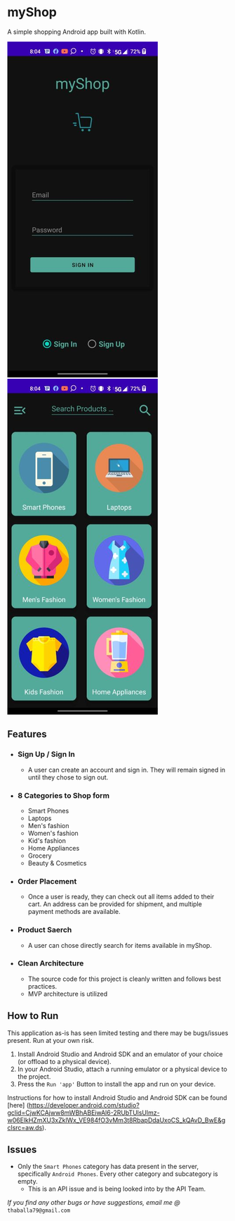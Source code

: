# myShop

A simple shopping Android app built with Kotlin. 

![myContacts Homepage](https://github.com/BrianJr03/myShop/blob/master/myShop_signUp.jpg)
![Update Info Dialog](https://github.com/BrianJr03/myShop/blob/master/myShop_home.jpg)

## Features

- ### Sign Up / Sign In
  - A user can create an account and sign in. They will remain signed in until they chose to sign out.
  
- ### 8 Categories to Shop form
  - Smart Phones
  - Laptops
  - Men's fashion
  - Women's fashion
  - Kid's fashion
  - Home Appliances
  - Grocery
  - Beauty & Cosmetics
  
- ### Order Placement
  - Once a user is ready, they can check out all items added to their cart. 
  An address can be provided for shipment, and multiple payment methods are available.

- ### Product Saerch
  - A user can chose directly search for items available in myShop.
  
- ### Clean Architecture
  - The source code for this project is cleanly written and follows best practices.
  - MVP architecture is utilized

## How to Run
This application as-is has seen limited testing and there may be bugs/issues present. Run at your own risk.
1. Install Android Studio and Android SDK and an emulator of your choice (or offload to a physical device).
2. In your Android Studio, attach a running emulator or a physical device to the project.
3. Press the `Run 'app'` Button to install the app and run on your device.

Instructions for how to install Android Studio and Android SDK can be found [here]
(https://developer.android.com/studio?gclid=CjwKCAjww8mWBhABEiwAl6-2RUbTUlsUlmz-w06ElkHZmXU3xZklWx_VE984fO3vMm3t8RbapDdaUxoCS_kQAvD_BwE&gclsrc=aw.ds). 

## Issues
 - Only the `Smart Phones` category has data present in the server, specifically `Android Phones`. Every other category and subcategory is empty.
    - This is an API issue and is being looked into by the API Team.

*If you find any other bugs or have suggestions, email me @* `thaballa79@gmail.com`
